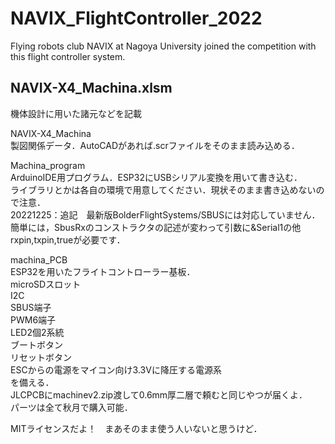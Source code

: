 # NAVIX_FlightController_2022
Flying robots club NAVIX at Nagoya University joined the competition with this flight controller system.

## NAVIX-X4_Machina.xlsm  
機体設計に用いた諸元などを記載  

NAVIX-X4_Machina  
製図関係データ．AutoCADがあれば.scrファイルをそのまま読み込める． 

Machina_program  
ArduinoIDE用プログラム．ESP32にUSBシリアル変換を用いて書き込む．  
ライブラリとかは各自の環境で用意してください．現状そのまま書き込めないので注意．  
20221225：追記　最新版BolderFlightSystems/SBUSには対応していません．  
簡単には，SbusRxのコンストラクタの記述が変わって引数に&Serial1の他rxpin,txpin,trueが必要です．

machina_PCB  
ESP32を用いたフライトコントローラー基板．  
microSDスロット  
I2C  
SBUS端子  
PWM6端子  
LED2個2系統  
ブートボタン  
リセットボタン  
ESCからの電源をマイコン向け3.3Vに降圧する電源系  
を備える．  
JLCPCBにmachinev2.zip渡して0.6mm厚二層で頼むと同じやつが届くよ．    
パーツは全て秋月で購入可能．

MITライセンスだよ！　まあそのまま使う人いないと思うけど．
